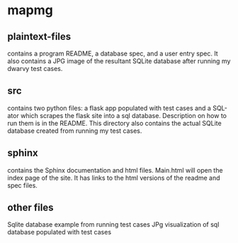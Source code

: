 # mapmg


## plaintext-files
contains a program README, a database spec, and a user entry spec. It also contains a JPG image of the resultant SQLite database after running my dwarvy test cases.
## src
contains two python files: a flask app populated with test cases and a SQL-ator which scrapes the flask site into a sql database. Description on how to run them is in the README. This directory also contains the actual SQLite database created from running my test cases. 

## sphinx
contains the Sphinx documentation and html files. Main.html will open the index page of the site.
It has links to the html versions of the readme and spec files.

## other files
Sqlite database example from running test cases
JPg visualization of sql database populated with test cases
